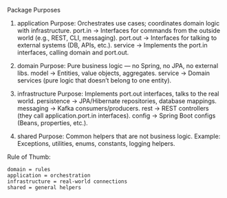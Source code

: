 Package Purposes

1. application
   Purpose: Orchestrates use cases; coordinates domain logic with infrastructure.
   port.in → Interfaces for commands from the outside world (e.g., REST, CLI, messaging).
   port.out → Interfaces for talking to external systems (DB, APIs, etc.).
   service → Implements the port.in interfaces, calling domain and port.out.

2. domain
   Purpose: Pure business logic — no Spring, no JPA, no external libs.
   model → Entities, value objects, aggregates.
   service → Domain services (pure logic that doesn’t belong to one entity).

3. infrastructure
   Purpose: Implements port.out interfaces, talks to the real world.
   persistence → JPA/Hibernate repositories, database mappings.
   messaging → Kafka consumers/producers.
   rest → REST controllers (they call application.port.in interfaces).
   config → Spring Boot configs (Beans, properties, etc.).

4. shared
   Purpose: Common helpers that are not business logic.
   Example: Exceptions, utilities, enums, constants, logging helpers.


Rule of Thumb:

    domain = rules
    application = orchestration
    infrastructure = real-world connections
    shared = general helpers